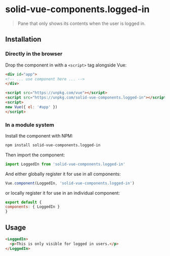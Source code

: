 # solid-vue-components.logged-in

> Pane that only shows its contents when the user is logged in.

## Installation

### Directly in the browser

Drop the component in with a `<script>` tag alongside Vue:

```html
<div id="app">
<!-- ... use component here ... -->
</div>

<script src="https://unpkg.com/vue"></script>
<script src="https://unpkg.com/solid-vue-components.logged-in"></script>
<script>
new Vue({ el: '#app' })
</script>
```

### In a module system

Install the component with NPM:

```bash
npm install solid-vue-components.logged-in
```

Then import the component:

```js
import LoggedIn from 'solid-vue-components.logged-in'
```

And either globally register it for use in all components:

```js
Vue.component(LoggedIn, 'solid-vue-components.logged-in')
```

or locally register it for use in an individual component:

```js
export default {
components: { LoggedIn }
}
```

## Usage

```html
<LoggedIn>
  <p>This is only visible for logged in users.</p>
</LoggedIn>
```
